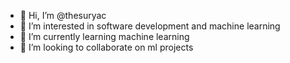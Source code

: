 - 👋 Hi, I’m @thesuryac
- 👀 I’m interested in software development and machine learning
- 🌱 I’m currently learning machine learning
- 💞️ I’m looking to collaborate on ml projects

